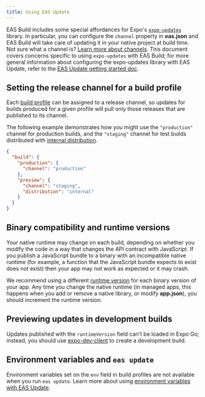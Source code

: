 ```yaml
---
title: Using EAS Update
---
```


EAS Build includes some special affordances for Expo's [`expo-updates`](/versions/latest/sdk/updates.md) library. In particular, you can configure the `channel` property in **eas.json** and EAS Build will take care of updating it in your native project at build time. Not sure what a channel is? [Learn more about channels](eas-update/how-eas-update-works/#distributing-builds). This document covers concerns specific to using `expo-updates` with EAS Build; for more general information about configuring the expo-updates library with EAS Update, refer to the [EAS Update getting started doc](/eas-update/getting-started).

## Setting the release channel for a build profile

Each [build profile](./eas-json.md#build-profiles) can be assigned to a release channel, so updates for builds produced for a given profile will pull only those releases that are published to its channel.

The following example demonstrates how you might use the `"production"` channel for production builds, and the `"staging"` channel for test builds distributed with [internal distribution](internal-distribution.md).

```json
{
  "build": {
    "production": {
      "channel": "production"
    },
    "preview": {
      "channel": "staging",
      "distribution": "internal"
    }
  }
}
```

## Binary compatibility and runtime versions

Your native runtime may change on each build, depending on whether you modify the code in a way that changes the API contract with JavaScript. If you publish a JavaScript bundle to a binary with an incompatible native runtime (for example, a function that the JavaScript bundle expects to exist does not exist) then your app may not work as expected or it may crash.

We recommend using a different [runtime version](/distribution/runtime-versions.md) for each binary version of your app. Any time you change the native runtime (in managed apps, this happens when you add or remove a native library, or modify **app.json**), you should increment the runtime version.

## Previewing updates in development builds

Updates published with the `runtimeVersion` field can't be loaded in Expo Go; instead, you should use [expo-dev-client](/clients/introduction.md) to create a development build.

## Environment variables and `eas update`

Environment variables set on the `env` field in build profiles are not available when you run `eas update`. Learn more about using [environment variables with EAS Update](/eas-update/environment-variables).
